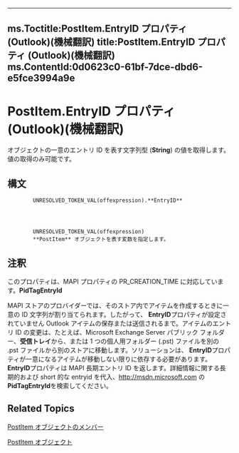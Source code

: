 

---
ms.Toctitle:PostItem.EntryID プロパティ (Outlook)(機械翻訳)
title:PostItem.EntryID プロパティ (Outlook)(機械翻訳)
ms.ContentId:0d0623c0-61bf-7dce-dbd6-e5fce3994a9e
---
# PostItem.EntryID プロパティ (Outlook)(機械翻訳)




オブジェクトの一意のエントリ ID を表す文字列型 (**String**) の値を取得します。値の取得のみ可能です。

## 構文

            UNRESOLVED_TOKEN_VAL(offexpression).**EntryID**




            UNRESOLVED_TOKEN_VAL(offexpression)
            **PostItem** オブジェクトを表す変数を指定します。



## 注釈
このプロパティは、MAPI プロパティの PR_CREATION_TIME に対応しています。**PidTagEntryId**



MAPI ストアのプロバイダーでは、そのストア内でアイテムを作成するときに一意の ID 文字列が割り当てられます。したがって、 **EntryID**プロパティが設定されていません Outlook アイテムの保存または送信されるまで。アイテムのエントリ ID の変更は、たとえば、Microsoft Exchange Server パブリック フォルダー、**受信トレイ**から、または 1 つの個人用フォルダー (.pst) ファイルを別の .pst ファイルから別のストアに移動します。ソリューションは、 **EntryID**プロパティが一意になるアイテムが移動しない限りに依存する必要があります。**EntryID**プロパティは MAPI 長期エントリ ID を返します。詳細情報に関する長期的および short 的な entryid を代入、http://msdn.microsoft.com の**PidTagEntryId**を検索してください。



## Related Topics

[PostItem オブジェクトのメンバー](5b150db1-c96d-0721-ec36-d5b5ebc20fd8.md)

[PostItem オブジェクト](de44065d-4e93-315a-279f-7b92f09c0465.md)




